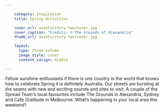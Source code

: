 ```yaml
---

    category: Inspiration
    title: Spring Activities

    cover_url: assets/story-two/cover.jpg
    cover_caption: "Credits: © The Grounds of Alexandria"
    thumb_url: assets/story-two/cover.jpg

    layout:
      type: three-column
      image_style: cover
      content_valign: middle

---
```


Fellow sunshine enthusiasts if there is one country in the world that knows how to celebrate Spring it is definitely Australia. Our streets are bursting at the seams with new and exciting sounds and sites to visit. A couple of the Spread Team's local favourites include The Grounds in Alexandria, Sydney and Cafe Gratitude in Melbourne. What’s happening in your local area this weekend?
